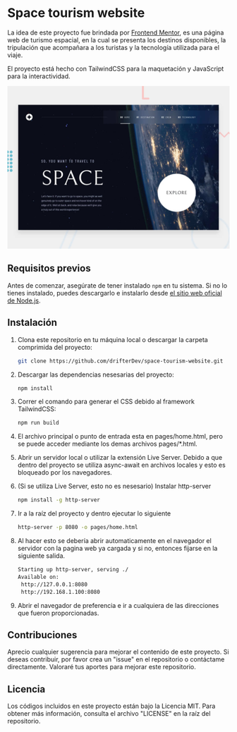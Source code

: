 # Space tourism website 

La idea de este proyecto fue brindada por [Frontend Mentor](https://www.frontendmentor.io), es una página web de turismo espacial, en la cual se presenta los destinos disponibles, la tripulación que acompañara a los turistas y la tecnología utilizada para el viaje.

El proyecto está hecho con TailwindCSS para la maquetación y JavaScript para la interactividad.

<img src="./src/assets/preview.jpg">

## Requisitos previos

Antes de comenzar, asegúrate de tener instalado `npm` en tu sistema. Si no lo tienes instalado, puedes descargarlo e instalarlo desde [el sitio web oficial de Node.js](https://nodejs.org/).

## Instalación

1. Clona este repositorio en tu máquina local o descargar la carpeta comprimida del proyecto:

   ```bash
   git clone https://github.com/drifterDev/space-tourism-website.git
2. Descargar las dependencias nesesarias del proyecto:

   ```bash
   npm install
3. Correr el comando para generar el CSS debido al framework TailwindCSS:

   ```bash
   npm run build
4. El archivo principal o punto de entrada esta en pages/home.html, pero se puede acceder mediante los demas archivos pages/*.html.

5. Abrir un servidor local o utilizar la extensión Live Server. Debido a que dentro del proyecto se utiliza async-await en archivos locales y esto es bloqueado por los navegadores.

6. (Si se utiliza Live Server, esto no es nesesario) Instalar http-server

   ```bash
   npm install -g http-server
7. Ir a la raíz del proyecto y dentro ejecutar lo siguiente
   ```bash
   http-server -p 8080 -o pages/home.html
8. Al hacer esto se debería abrir automaticamente en el navegador el servidor con la pagina web ya cargada y si no, entonces fijarse en la siguiente salida.

   ```bash
   Starting up http-server, serving ./
   Available on:
    http://127.0.0.1:8080
    http://192.168.1.100:8080
9. Abrir el navegador de preferencia e ir a cualquiera de las direcciones que fueron proporcionadas.

## Contribuciones

Aprecio cualquier sugerencia para mejorar el contenido de este proyecto. Si deseas contribuir, por favor crea un "issue" en el repositorio o contáctame directamente. Valoraré tus aportes para mejorar este repositorio.

## Licencia 

Los códigos incluidos en este proyecto están bajo la Licencia MIT. Para obtener más información, consulta el archivo "LICENSE" en la raíz del repositorio.
